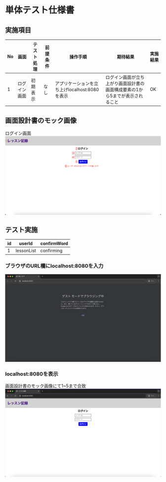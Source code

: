 # 単体テスト仕様書

## 実施項目
| No   | 画面 | テスト処理 | 前提条件 | 操作手順 | 期待結果 | 実施結果 |
| --- | ----------- | ------- | ------- | ------- | ------- | ------- |
| 1 | ログイン画面 | 初期表示 | なし | アプリケーションを立ち上げlocalhost:8080を表示 | ログイン画面が立ち上がり画面設計書の画面構成要素の1から5までが表示されること | OK |

## 画面設計書のモック画像
ログイン画面
![ログイン画面](../../screen-design/images/login.png)

## テスト実施

| id | userId | confirmWord |
| --- | ----------- | ------- |
| 1 | lessonList | confirming |

### ブラウザのURL欄にlocalhost:8080を入力
![ブラウザトップ画面](../images/test-top.png)

### localhost:8080を表示
画面設計書のモック画像にて1~5まで合致
![ログイン画面](../images/test-login.png)